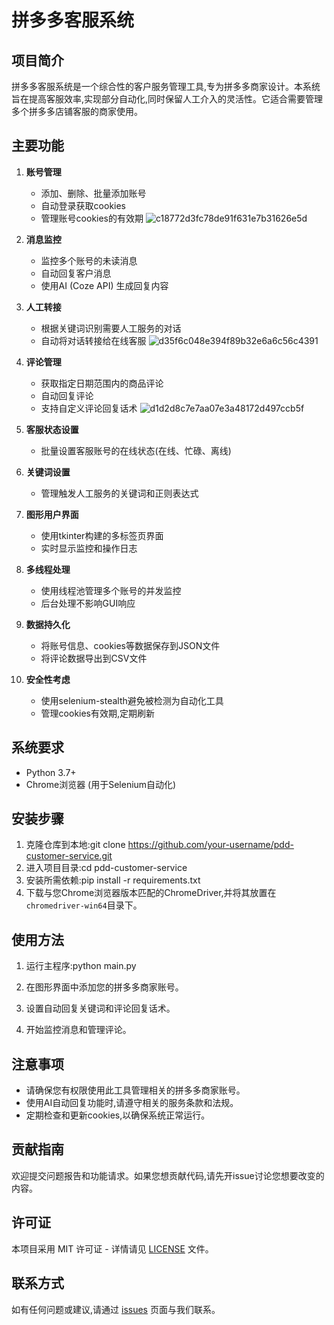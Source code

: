 # 拼多多客服系统

## 项目简介

拼多多客服系统是一个综合性的客户服务管理工具,专为拼多多商家设计。本系统旨在提高客服效率,实现部分自动化,同时保留人工介入的灵活性。它适合需要管理多个拼多多店铺客服的商家使用。

## 主要功能

1. **账号管理**
   - 添加、删除、批量添加账号
   - 自动登录获取cookies
   - 管理账号cookies的有效期
![c18772d3fc78de91f631e7b31626e5d](https://github.com/user-attachments/assets/d0688a24-7e35-42d0-983c-ec0c9854b26d)

2. **消息监控**
   - 监控多个账号的未读消息
   - 自动回复客户消息
   - 使用AI (Coze API) 生成回复内容

3. **人工转接**
   - 根据关键词识别需要人工服务的对话
   - 自动将对话转接给在线客服
![d35f6c048e394f89b32e6a6c56c4391](https://github.com/user-attachments/assets/ad770de9-f99d-4622-8f19-13845a699d6d)

4. **评论管理**
   - 获取指定日期范围内的商品评论
   - 自动回复评论
   - 支持自定义评论回复话术
![d1d2d8c7e7aa07e3a48172d497ccb5f](https://github.com/user-attachments/assets/30419d7b-d791-450e-a94f-67f14e3bea83)

5. **客服状态设置**
   - 批量设置客服账号的在线状态(在线、忙碌、离线)

6. **关键词设置**
   - 管理触发人工服务的关键词和正则表达式

7. **图形用户界面**
   - 使用tkinter构建的多标签页界面
   - 实时显示监控和操作日志

8. **多线程处理**
   - 使用线程池管理多个账号的并发监控
   - 后台处理不影响GUI响应

9. **数据持久化**
   - 将账号信息、cookies等数据保存到JSON文件
   - 将评论数据导出到CSV文件

10. **安全性考虑**
    - 使用selenium-stealth避免被检测为自动化工具
    - 管理cookies有效期,定期刷新

## 系统要求

- Python 3.7+
- Chrome浏览器 (用于Selenium自动化)

## 安装步骤

1. 克隆仓库到本地:git clone https://github.com/your-username/pdd-customer-service.git
2. 进入项目目录:cd pdd-customer-service
3. 安装所需依赖:pip install -r requirements.txt
4. 下载与您Chrome浏览器版本匹配的ChromeDriver,并将其放置在`chromedriver-win64`目录下。

## 使用方法

1. 运行主程序:python main.py

2. 在图形界面中添加您的拼多多商家账号。

3. 设置自动回复关键词和评论回复话术。

4. 开始监控消息和管理评论。

## 注意事项

- 请确保您有权限使用此工具管理相关的拼多多商家账号。
- 使用AI自动回复功能时,请遵守相关的服务条款和法规。
- 定期检查和更新cookies,以确保系统正常运行。

## 贡献指南

欢迎提交问题报告和功能请求。如果您想贡献代码,请先开issue讨论您想要改变的内容。

## 许可证

本项目采用 MIT 许可证 - 详情请见 [LICENSE](LICENSE) 文件。

## 联系方式

如有任何问题或建议,请通过 [issues](https://github.com/your-username/pdd-customer-service/issues) 页面与我们联系。
